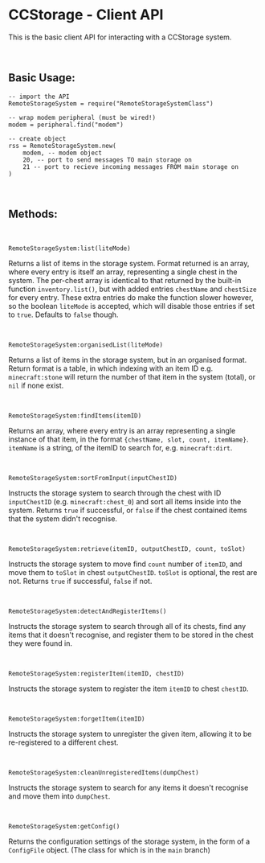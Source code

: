 # CCStorage - Client API
This is the basic client API for interacting with a CCStorage system.

<br/>

## Basic Usage:

    -- import the API
    RemoteStorageSystem = require("RemoteStorageSystemClass")

    -- wrap modem peripheral (must be wired!)
    modem = peripheral.find("modem")

    -- create object
    rss = RemoteStorageSystem.new(
        modem, -- modem object
        20, -- port to send messages TO main storage on
        21 -- port to recieve incoming messages FROM main storage on
    )

<br/>

## Methods:

<br/>

`RemoteStorageSystem:list(liteMode)`

Returns a list of items in the storage system. Format returned is an array, where every entry is itself an array, representing a single chest in the system. The per-chest array is identical to that returned by the built-in function `inventory.list()`, but with added entries `chestName` and `chestSize` for every entry. These extra entries do make the function slower however, so the boolean `liteMode` is accepted, which will disable those entries if set to `true`. Defaults to `false` though.

<br/>

`RemoteStorageSystem:organisedList(liteMode)`

Returns a list of items in the storage system, but in an organised format. Return format is a table, in which indexing with an item ID e.g. `minecraft:stone` will return the number of that item in the system (total), or `nil` if none exist.

<br/>

`RemoteStorageSystem:findItems(itemID)`

Returns an array, where every entry is an array representing a single instance of that item, in the format `{chestName, slot, count, itemName}`. `itemName` is a string, of the itemID to search for, e.g. `minecraft:dirt`.

<br/>

`RemoteStorageSystem:sortFromInput(inputChestID)`

Instructs the storage system to search through the chest with ID `inputChestID` (e.g. `minecraft:chest_0`) and sort all items inside into the system. Returns `true` if successful, or `false` if the chest contained items that the system didn't recognise.

<br/>

`RemoteStorageSystem:retrieve(itemID, outputChestID, count, toSlot)`

Instructs the storage system to move find `count` number of `itemID`, and move them to `toSlot` in chest `outputChestID`. `toSlot` is optional, the rest are not. Returns `true` if successful, `false` if not.

<br/>

`RemoteStorageSystem:detectAndRegisterItems()`

Instructs the storage system to search through all of its chests, find any items that it doesn't recognise, and register them to be stored in the chest they were found in.

<br/>

`RemoteStorageSystem:registerItem(itemID, chestID)`

Instructs the storage system to register the item `itemID` to chest `chestID`.

<br/>

`RemoteStorageSystem:forgetItem(itemID)`

Instructs the storage system to unregister the given item, allowing it to be re-registered to a different chest.

<br/>

`RemoteStorageSystem:cleanUnregisteredItems(dumpChest)`

Instructs the storage system to search for any items it doesn't recognise and move them into `dumpChest`.

<br/>

`RemoteStorageSystem:getConfig()`

Returns the configuration settings of the storage system, in the form of a `ConfigFile` object. (The class for which is in the `main` branch)
